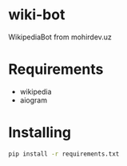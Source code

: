 # wiki-bot
WikipediaBot from mohirdev.uz

# Requirements
- wikipedia
- aiogram

# Installing
```bash
pip install -r requirements.txt
```
